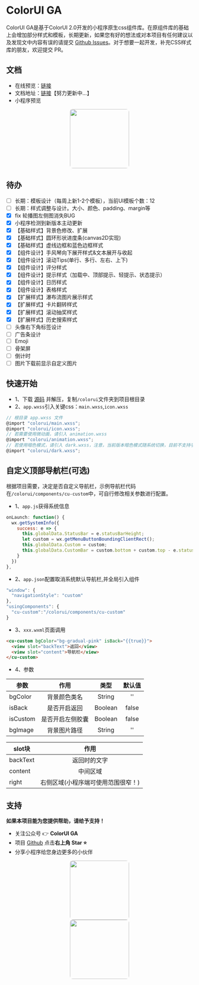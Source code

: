 # ColorUI GA

ColorUI GA是基于ColorUI 2.0开发的小程序原生css组件库。在原组件库的基础上会增加部分样式和模板，长期更新，如果您有好的想法或对本项目有任何建议以及发现文中内容有误的请提交 [Github Issues](https://github.com/XiaokangLei/ColorUI-GA/issues)。对于想要一起开发，补充CSS样式库的朋友，欢迎提交 PR。

## 文档

- 在线预览：[链接](https://one.x-artspace.cn/ColorUI-GA-Docs/h5/demo.html)
- 文档地址：[链接](http://one.x-artspace.cn/ColorUI-GA-Docs/)【努力更新中...】
- 小程序预览

<div align=center>
  <img width="160px" style="border-radius: 5%;" bor src="https://s1.ax1x.com/2022/11/30/zwKDdU.jpg">
</div>

## 待办

- [ ] 长期：模板设计（每周上新1-2个模板），当前UI模板个数：12
- [ ] 长期：样式调整与设计。大小、颜色、padding、margin等
- [X] fix 轮播图左侧图消失BUG
- [X] 小程序检测到新版本主动更新
- [X] 【基础样式】背景色修改、扩展
- [X] 【基础样式】圆环形状进度条(canvas2D实现)
- [X] 【基础样式】虚线边框和蓝色边框样式
- [X] 【组件设计】手风琴向下展开样式&文本展开与收起
- [X] 【组件设计】滚动Tips(单行、多行、左右、上下)
- [X] 【组件设计】评分样式
- [X] 【组件设计】提示样式（加载中、顶部提示、轻提示、状态提示）
- [X] 【组件设计】日历样式
- [X] 【组件设计】表格样式
- [X] 【扩展样式】瀑布流图片展示样式
- [X] 【扩展样式】卡片翻转样式
- [X] 【扩展样式】滚动抽奖样式
- [X] 【扩展样式】历史搜索样式
- [ ] 头像右下角标签设计
- [ ] 广告条设计
- [ ] Emoji
- [ ] 骨架屏
- [ ] 倒计时
- [ ] 图片下载前显示自定义图片

## 快速开始

- 1、下载 [源码](https://github.com/XiaokangLei/ColorUI-GA) 并解压，复制`/colorui`文件夹到项目根目录
- 2、`app.wxss`引入关键css：`main.wxss`,`icon.wxss`

```js
// 根目录 app.wxss 文件
@import "colorui/main.wxss";
@import "colorui/icon.wxss";
// 若需要使用微动画，请引入 animation.wxss
@import "colorui/animation.wxss";
// 若使用暗色模式，请引入 dark.wxss，注意，当前版本暗色模式随系统切换，目前不支持手动切换
@import "colorui/dark.wxss";
```

## 自定义顶部导航栏(可选)

根据项目需要，决定是否自定义导航栏，示例导航栏代码在`/colorui/components/cu-custom`中，可自行修改相关参数进行配置。

- 1、`app.js`获得系统信息

```js
onLaunch: function() {
  wx.getSystemInfo({
    success: e => {
      this.globalData.StatusBar = e.statusBarHeight;
      let custom = wx.getMenuButtonBoundingClientRect();
      this.globalData.Custom = custom;  
      this.globalData.CustomBar = custom.bottom + custom.top - e.statusBarHeight;
    }
  })
},
```

- 2、`app.json`配置取消系统默认导航栏,并全局引入组件

```js
"window": {
  "navigationStyle": "custom"
},
"usingComponents": {
  "cu-custom":"/colorui/components/cu-custom"
}
```

- 3、`xxx.wxml`页面调用

```html
<cu-custom bgColor="bg-gradual-pink" isBack="{{true}}">
  <view slot="backText">返回</view>
  <view slot="content">导航栏</view>
</cu-custom>
```

- 4、参数

| 参数     |       作用       |  类型   | 默认值 |
| -------- | :--------------: | :-----: | :----: |
| bgColor  |   背景颜色类名   | String  |   ''   |
| isBack   |   是否开启返回   | Boolean | false  |
| isCustom | 是否开启左侧胶囊 | Boolean | false  |
| bgImage  |   背景图片路径   | String  |   ''   |

| slot块   |                作用                |
| -------- | :--------------------------------: |
| backText |            返回时的文字            |
| content  |              中间区域              |
| right    | 右侧区域(小程序端可使用范围很窄！)   |

## 支持

**如果本项目能为您提供帮助，请给予支持！**

- 关注公众号 👉 **ColorUI GA**
- 项目 [Github](https://github.com/XiaokangLei/ColorUI-GAv) 点击**右上角 Star :star:**
- 分享小程序给您身边更多的小伙伴

<div align=center>
  <img width="160px" style="border-radius: 5%; margin:0 10%" bor src="https://s1.ax1x.com/2022/11/30/zwKWsx.jpg">
  <img width="160px" style="border-radius: 5%; margin:0 10%" bor src="https://s1.ax1x.com/2022/11/30/zwKDdU.jpg">
</div>

<!-- **请作者喝咖啡**
<div align=center>
    <img width="50%" style="border-radius: 5%" bor src="https://pic3.zhimg.com/80/v2-a1225a9a1ea9b01aeb77ca915811fb5e_1440w.webp">
</div> -->